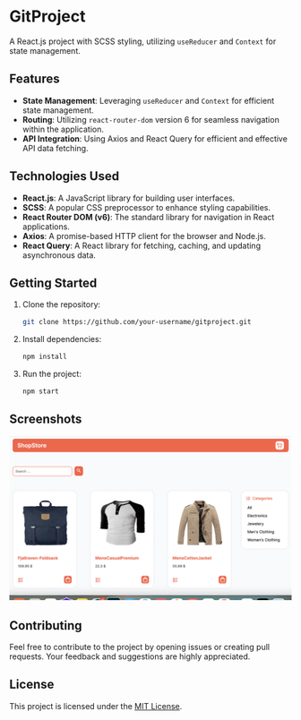 # GitProject

A React.js project with SCSS styling, utilizing `useReducer` and `Context` for state management.

## Features

- **State Management**: Leveraging `useReducer` and `Context` for efficient state management.
- **Routing**: Utilizing `react-router-dom` version 6 for seamless navigation within the application.
- **API Integration**: Using Axios and React Query for efficient and effective API data fetching.

## Technologies Used

- **React.js**: A JavaScript library for building user interfaces.
- **SCSS**: A popular CSS preprocessor to enhance styling capabilities.
- **React Router DOM (v6)**: The standard library for navigation in React applications.
- **Axios**: A promise-based HTTP client for the browser and Node.js.
- **React Query**: A React library for fetching, caching, and updating asynchronous data.

## Getting Started

1. Clone the repository:

    ```bash
    git clone https://github.com/your-username/gitproject.git
    ```

2. Install dependencies:

    ```bash
    npm install
    ```

3. Run the project:

    ```bash
    npm start
    ```

## Screenshots

![Screenshot 1](./public/1.png)
<!-- Add more screenshots if needed -->

## Contributing

Feel free to contribute to the project by opening issues or creating pull requests. Your feedback and suggestions are highly appreciated.

## License

This project is licensed under the [MIT License](LICENSE).
